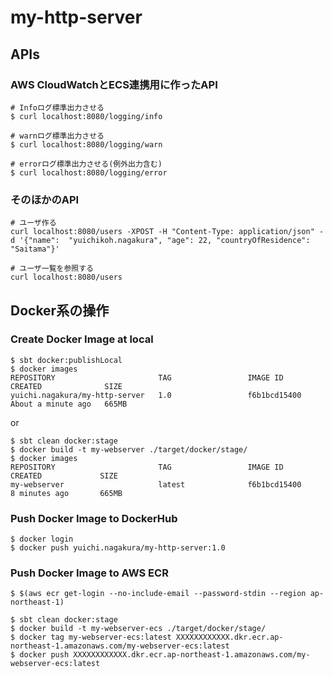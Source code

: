 # my-http-server

## APIs

### AWS CloudWatchとECS連携用に作ったAPI

```
# Infoログ標準出力させる
$ curl localhost:8080/logging/info

# warnログ標準出力させる
$ curl localhost:8080/logging/warn

# errorログ標準出力させる(例外出力含む)
$ curl localhost:8080/logging/error
```

### そのほかのAPI

```
# ユーザ作る
curl localhost:8080/users -XPOST -H "Content-Type: application/json" -d '{"name":  "yuichikoh.nagakura", "age": 22, "countryOfResidence": "Saitama"}'

# ユーザ一覧を参照する
curl localhost:8080/users 
```

## Docker系の操作

### Create Docker Image at local

```
$ sbt docker:publishLocal
$ docker images
REPOSITORY                       TAG                 IMAGE ID            CREATED              SIZE
yuichi.nagakura/my-http-server   1.0                 f6b1bcd15400        About a minute ago   665MB
```

or

```
$ sbt clean docker:stage
$ docker build -t my-webserver ./target/docker/stage/
$ docker images
REPOSITORY                       TAG                 IMAGE ID            CREATED             SIZE
my-webserver                     latest              f6b1bcd15400        8 minutes ago       665MB
```


### Push Docker Image to DockerHub

```
$ docker login
$ docker push yuichi.nagakura/my-http-server:1.0
```

### Push Docker Image to AWS ECR

```
$ $(aws ecr get-login --no-include-email --password-stdin --region ap-northeast-1)

$ sbt clean docker:stage
$ docker build -t my-webserver-ecs ./target/docker/stage/
$ docker tag my-webserver-ecs:latest XXXXXXXXXXXX.dkr.ecr.ap-northeast-1.amazonaws.com/my-webserver-ecs:latest
$ docker push XXXXXXXXXXXX.dkr.ecr.ap-northeast-1.amazonaws.com/my-webserver-ecs:latest
```
